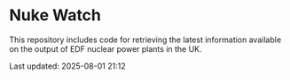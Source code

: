 # Nuke Watch

This repository includes code for retrieving the latest information available on the output of EDF nuclear power plants in the UK.

Last updated: 2025-08-01 21:12